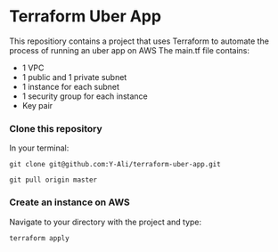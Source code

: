 # Terraform Uber App

This repositiory contains a project that uses Terraform to automate the process of running an uber app on AWS
The main.tf file contains:

- 1 VPC
- 1 public and 1 private subnet
- 1 instance for each subnet
- 1 security group for each instance
- Key pair

### Clone this repository
In your terminal:

`git clone git@github.com:Y-Ali/terraform-uber-app.git`

`git pull origin master`

### Create an instance on AWS
Navigate to your directory with the project and type:

`terraform apply`
